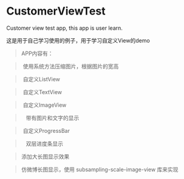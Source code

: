 # CustomerViewTest
Customer view test app, this app is user learn.

这是用于自己学习使用的例子，用于学习自定义View的demo

> APP内容有：

>  使用系统方法压缩图片，根据图片的宽高
  
>  自定义ListView

>  自定义TextView

>  自定义ImageView

>    带有图片和文字的显示

>  自定义ProgressBar

>    双层进度条显示

>  添加大长图显示效果

>    仿微博长图显示，使用 subsampling-scale-image-view 库来实现
